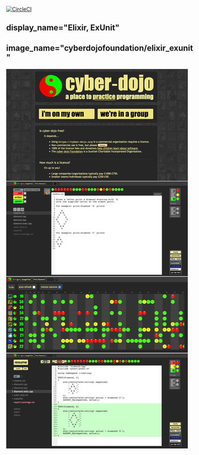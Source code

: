 
[![CircleCI](https://circleci.com/gh/cyber-dojo-languages/elixir-exunit.svg?style=svg)](https://circleci.com/gh/cyber-dojo-languages/elixir-exunit)

## display_name="Elixir, ExUnit"
## image_name="cyberdojofoundation/elixir_exunit"

![cyber-dojo.org home page](https://github.com/cyber-dojo/cyber-dojo/blob/master/shared/home_page_snapshot.png)
